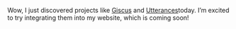 Wow, I just discovered projects like [Giscus](https://github.com/giscus/giscus) 
and [Utterances](https://github.com/utterance/utterances)today. 
I’m excited to try integrating them into my website, which is coming soon!
